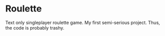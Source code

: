 # Roulette
Text only singleplayer roulette game. My first semi-serious project. Thus, the code is probably trashy.
